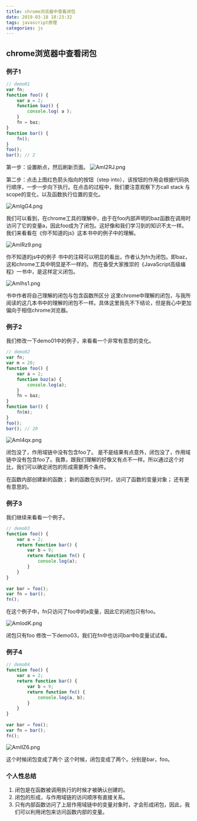 ```yaml
---
title: chrome浏览器中查看闭包
date: 2019-03-18 18:23:32
tags: javascript原理
categories: js
---
```

## chrome浏览器中查看闭包

### 例子1

```javascript
// demo01
var fn;
function foo() {
    var a = 2;
    function baz() {
        console.log( a );
    }
    fn = baz;
}
function bar() {
    fn();
}
foo();
bar(); // 2
```
第一步：设置断点，然后刷新页面。
<img src="https://s2.ax1x.com/2019/03/18/AmI2RJ.png" alt="AmI2RJ.png" border="0" />

第二步：点击上图红色箭头指向的按钮（step into），该按钮的作用会根据代码执行顺序，一步一步向下执行。在点击的过程中，我们要注意观察下方call stack 与 scope的变化，以及函数执行位置的变化。

<img src="https://s2.ax1x.com/2019/03/18/AmIgG4.png" alt="AmIgG4.png" border="0" />

我们可以看到，在chrome工具的理解中，由于在foo内部声明的baz函数在调用时访问了它的变量a，因此foo成为了闭包。这好像和我们学习到的知识不太一样。我们来看看在《你不知道的js》这本书中的例子中的理解。

<img src="https://s2.ax1x.com/2019/03/18/AmIRz9.png" alt="AmIRz9.png" border="0" />

你不知道的js中的例子
书中的注释可以明显的看出，作者认为fn为闭包。即baz，这和chrome工具中明显是不一样的。
而在备受大家推崇的《JavaScript高级编程》一书中，是这样定义闭包。

<img src="https://s2.ax1x.com/2019/03/18/AmIhs1.png" alt="AmIhs1.png" border="0" />

书中作者将自己理解的闭包与包含函数所区分
这里chrome中理解的闭包，与我所阅读的这几本书中的理解的闭包不一样。具体这里我先不下结论，但是我心中更加偏向于相信chrome浏览器。

### 例子2

我们修改一下demo01中的例子，来看看一个非常有意思的变化。

```javascript
// demo02
var fn;
var m = 20;
function foo() {
    var a = 2;
    function baz(a) {
        console.log(a);
    }
    fn = baz;
}
function bar() {
    fn(m);
}
foo();
bar(); // 20
```
<img src="https://s2.ax1x.com/2019/03/18/AmI4qx.png" alt="AmI4qx.png" border="0" />

闭包没了，作用域链中没有包含foo了。
是不是结果有点意外，闭包没了，作用域链中没有包含foo了。我靠，跟我们理解的好像又有点不一样。所以通过这个对比，我们可以确定闭包的形成需要两个条件。

在函数内部创建新的函数；
新的函数在执行时，访问了函数的变量对象；
还有更有意思的。

### 例子3

我们继续来看看一个例子。

```javascript
// demo03
function foo() {
    var a = 2;
    return function bar() {
        var b = 9;
        return function fn() {
            console.log(a);
        }
    }
}
 
var bar = foo();
var fn = bar();
fn();
```
在这个例子中，fn只访问了foo中的a变量，因此它的闭包只有foo。

<img src="https://s2.ax1x.com/2019/03/18/AmIodK.png" alt="AmIodK.png" border="0" />

闭包只有foo
修改一下demo03，我们在fn中也访问bar中b变量试试看。

### 例子4

```javascript
// demo04
function foo() {
    var a = 2;
    return function bar() {
        var b = 9;
        return function fn() {
            console.log(a, b);
        }
    }
}
 
var bar = foo();
var fn = bar();
fn();
```
<img src="https://s2.ax1x.com/2019/03/18/AmIIZ6.png" alt="AmIIZ6.png" border="0" />

这个时候闭包变成了两个
这个时候，闭包变成了两个。分别是bar，foo。

### 个人性总结

1. 闭包是在函数被调用执行的时候才被确认创建的。
2. 闭包的形成，与作用域链的访问顺序有直接关系。
3. 只有内部函数访问了上层作用域链中的变量对象时，才会形成闭包，因此，我们可以利用闭包来访问函数内部的变量。

